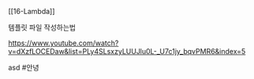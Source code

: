 




[[16-Lambda]]


템플릿 파일 작성하는법

https://www.youtube.com/watch?v=dXzfLOCEDaw&list=PLy4SLsxzyLUUJlu0L-_U7c1jy_bqvPMR6&index=5


asd #안녕